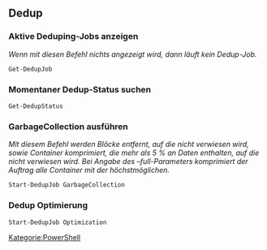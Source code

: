 ## Dedup

### Aktive Deduping-Jobs anzeigen

*Wenn mit diesen Befehl nichts angezeigt wird, dann läuft kein
Dedup-Job.*

`Get-DedupJob`

### Momentaner Dedup-Status suchen

`Get-DedupStatus`

### GarbageCollection ausführen

*Mit diesem Befehl werden Blöcke entfernt, auf die nicht verwiesen wird,
sowie Container komprimiert, die mehr als 5 % an Daten enthalten, auf
die nicht verwiesen wird. Bei Angabe des –full-Parameters komprimiert
der Auftrag alle Container mit der höchstmöglichen.*

`Start-DedupJob GarbageCollection `<Laufwerk Buchstabe>` `

### Dedup Optimierung

`Start-DedupJob Optimization `<Laufwerk Buchstabe>` `

[Kategorie:PowerShell](Kategorie:PowerShell "wikilink")